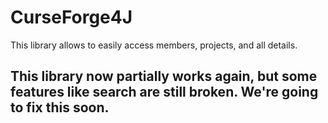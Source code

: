# CurseForge4J
This library allows to easily access members, projects, and all details.

## This library now partially works again, but some features like search are still broken. We're going to fix this soon.